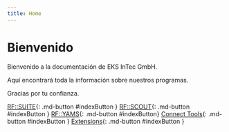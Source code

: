 ```yaml
---
title: Home
---
```





# Bienvenido

Bienvenido a la documentación de EKS InTec GmbH.

Aquí encontrará toda la información sobre nuestros programas.

Gracias por tu confianza.


[RF::SUITE](suite/20.1.09/index.md){: .md-button #indexButton }
[RF::SCOUT](scout/20.13.21/index.md){: .md-button #indexButton }
[RF::YAMS](yams/20.13.13/index.md){: .md-button #indexButton}
[Connect Tools](connecttools/20.01.03/index.md ){: .md-button #indexButton }
[Extensions](extensions/20.01.01/einleitung.md){: .md-button #indexButton }





